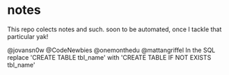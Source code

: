 notes
=====
This repo colects notes and such. soon to be automated, once I tackle that particular yak!

@jovansn0w @CodeNewbies @onemonthedu @mattangriffel In the SQL replace 'CREATE TABLE tbl_name' with 'CREATE TABLE IF NOT EXISTS tbl_name'
